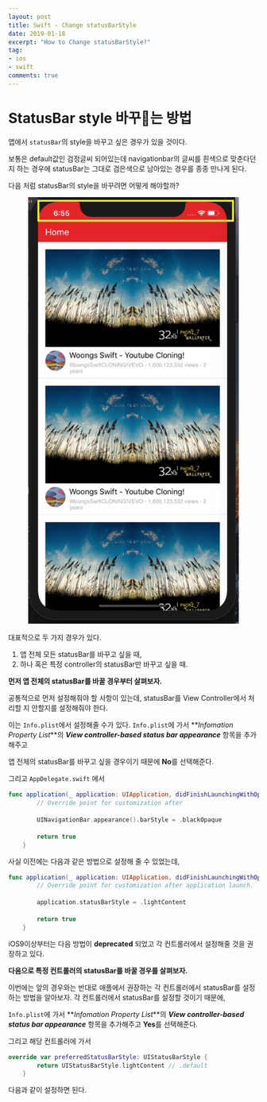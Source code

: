 ```yaml
---
layout: post
title: Swift - Change statusBarStyle
date: 2019-01-18
excerpt: "How to Change statusBarStyle?"
tag:
- ios
- swift
comments: true
---
```



# StatusBar style 바꾸는 방법

앱에서 `statusBar`의 style을 바꾸고 싶은 경우가 있을 것이다.

보통은 default값인 검정글씨 되어있는데 navigationbar의 글씨를 흰색으로 맞춘다던지 하는 경우에 statusBar는 그대로 검은색으로 남아있는 경우를 종종 만나게 된다.

다음 처럼 statusBar의 style을 바꾸려면 어떻게 해야할까?

<figure >
    <a href="../assets/img/posted/statusBar.png">
    <img src="../assets/img/posted/statusBar.png">
    </a>
</figure>

대표적으로 두 가지 경우가 있다.

1. 앱 전체 모든 statusBar를 바꾸고 싶을 때,
2. 하나 혹은 특정 controller의 statusBar만 바꾸고 싶을 때.

**먼저 앱 전체의 statusBar를 바꿀 경우부터 살펴보자.**

공통적으로 먼저 설정해줘야 할 사항이 있는데, statusBar를 View Controller에서 처리할 지 안할지를 설정해줘야 한다.

이는 `Info.plist`에서 설정해줄 수가 있다.
`Info.plist`에 가서 **_Infomation Property List_**의 **_View controller-based status bar appearance_** 항목을 추가해주고

앱 전체의 statusBar를 바꾸고 싶을 경우이기 때문에 **No**를 선택해준다.

그리고 `AppDelegate.swift` 에서

~~~ swift
func application(_ application: UIApplication, didFinishLaunchingWithOptions launchOptions: [UIApplication.LaunchOptionsKey: Any]?) -> Bool {
        // Override point for customization after 

        UINavigationBar.appearance().barStyle = .blackOpaque
        
        return true
    }
~~~

사실 이전에는 다음과 같은 방법으로 설정해 줄 수 있었는데,

~~~ swift
func application(_ application: UIApplication, didFinishLaunchingWithOptions launchOptions: [UIApplication.LaunchOptionsKey: Any]?) -> Bool {
        // Override point for customization after application launch.
        
        application.statusBarStyle = .lightContent
        
        return true
    }
~~~

iOS9이상부터는 다음 방법이 **deprecated** 되었고 각 컨트롤러에서 설정해줄 것을 권장하고 있다. 

**다음으로 특정 컨트롤러의 statusBar를 바꿀 경우를 살펴보자.**

이번에는 앞의 경우와는 반대로 애플에서 권장하는 각 컨트롤러에서 statusBar를 설정하는 방법을 알아보자. 
각 컨트롤러에서 statusBar를 설정할 것이기 때문에, 

`Info.plist`에 가서 **_Infomation Property List_**의 **_View controller-based status bar appearance_** 항목을 추가해주고 **Yes**를 선택해준다.

그리고 해당 컨트롤러에 가서 

~~~ swift
override var preferredStatusBarStyle: UIStatusBarStyle {
        return UIStatusBarStyle.lightContent // .default
    }
~~~

다음과 같이 설정하면 된다.